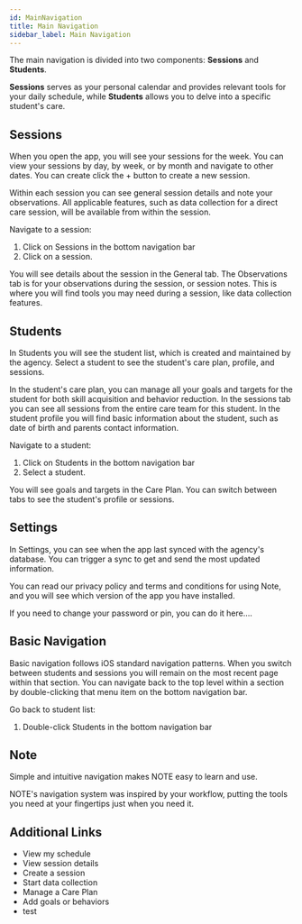 ```yaml
---
id: MainNavigation
title: Main Navigation
sidebar_label: Main Navigation
---
```

The main navigation is divided into two components: **Sessions** and **Students**.

**Sessions** serves as your personal calendar and provides relevant tools for your daily schedule, while **Students** allows you to delve into a specific student's care.

## Sessions

When you open the app, you will see your sessions for the week. You can view your sessions by day, by week, or by month and navigate to other dates. You can create click the + button to create a new session.

Within each session you can see general session details and note your observations. All applicable features, such as data collection for a direct care session, will be available from within the session.

Navigate to a session:

1. Click on Sessions in the bottom navigation bar
2. Click on a session.

You will see details about the session in the General tab. The Observations tab is for your observations during the session, or session notes. This is where you will find tools you may need during a session, like data collection features.

## Students

In Students you will see the student list, which is created and maintained by the agency. Select a student to see the student's care plan, profile, and sessions.

In the student's care plan, you can manage all your goals and targets for the student for both skill acquisition and behavior reduction. In the sessions tab you can see all sessions from the entire care team for this student. In the student profile you will find basic information about the student, such as date of birth and parents contact information.

Navigate to a student:

1. Click on Students in the bottom navigation bar
2. Select a student.

You will see goals and targets in the Care Plan. You can switch between tabs to see the student's profile or sessions.

## Settings

In Settings, you can see when the app last synced with the agency's database. You can trigger a sync to get and send the most updated information.

You can read our privacy policy and terms and conditions for using Note, and you will see which version of the app you have installed.

If you need to change your password or pin, you can do it here….

## Basic Navigation

Basic navigation follows iOS standard navigation patterns. When you switch between students and sessions you will remain on the most recent page within that section. You can navigate back to the top level within a section by double-clicking that menu item on the bottom navigation bar.

Go back to student list:

1. Double-click Students in the bottom navigation bar

## Note

Simple and intuitive navigation makes NOTE easy to learn and use.

NOTE's navigation system was inspired by your workflow, putting the tools you need at your fingertips just when you need it.

## Additional Links

- View my schedule
- View session details
- Create a session
- Start data collection
- Manage a Care Plan
- Add goals or behaviors
- test
